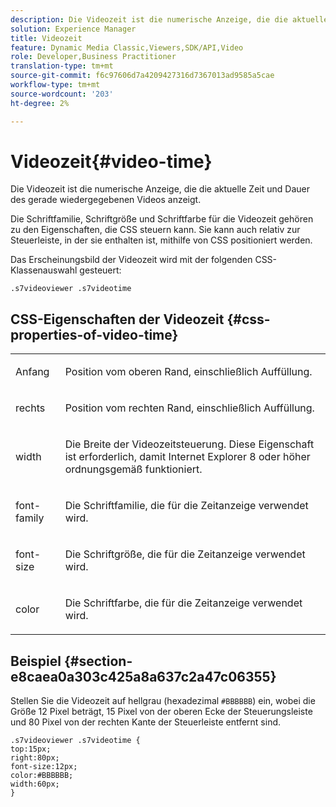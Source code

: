 ```yaml
---
description: Die Videozeit ist die numerische Anzeige, die die aktuelle Zeit und Dauer des gerade wiedergegebenen Videos anzeigt.
solution: Experience Manager
title: Videozeit
feature: Dynamic Media Classic,Viewers,SDK/API,Video
role: Developer,Business Practitioner
translation-type: tm+mt
source-git-commit: f6c97606d7a4209427316d7367013ad9585a5cae
workflow-type: tm+mt
source-wordcount: '203'
ht-degree: 2%

---
```



# Videozeit{#video-time}

Die Videozeit ist die numerische Anzeige, die die aktuelle Zeit und Dauer des gerade wiedergegebenen Videos anzeigt.

<!--<a id="section_061E550C1C1D4DB2BD663A898895B38C"></a>-->

Die Schriftfamilie, Schriftgröße und Schriftfarbe für die Videozeit gehören zu den Eigenschaften, die CSS steuern kann. Sie kann auch relativ zur Steuerleiste, in der sie enthalten ist, mithilfe von CSS positioniert werden.

Das Erscheinungsbild der Videozeit wird mit der folgenden CSS-Klassenauswahl gesteuert:

```
.s7videoviewer .s7videotime
```

## CSS-Eigenschaften der Videozeit {#css-properties-of-video-time}

<table id="table_C48C56E696304C9BAFEE71BA9EA9A174"> 
 <tbody> 
  <tr> 
   <td colname="col1"> <p> <span class="codeph"> Anfang </span> </p> </td> 
   <td colname="col2"> <p>Position vom oberen Rand, einschließlich Auffüllung. </p> </td> 
  </tr> 
  <tr> 
   <td colname="col1"> <p> <span class="codeph"> rechts </span> </p> </td> 
   <td colname="col2"> <p>Position vom rechten Rand, einschließlich Auffüllung. </p> </td> 
  </tr> 
  <tr> 
   <td colname="col1"> <p> <span class="codeph"> width </span> </p> </td> 
   <td colname="col2"> <p> Die Breite der Videozeitsteuerung. Diese Eigenschaft ist erforderlich, damit Internet Explorer 8 oder höher ordnungsgemäß funktioniert. </p> </td> 
  </tr> 
  <tr> 
   <td colname="col1"> <p> <span class="codeph"> font-family  </span> </p> </td> 
   <td colname="col2"> <p>Die Schriftfamilie, die für die Zeitanzeige verwendet wird. </p> </td> 
  </tr> 
  <tr> 
   <td colname="col1"> <p> <span class="codeph"> font-size  </span> </p> </td> 
   <td colname="col2"> <p>Die Schriftgröße, die für die Zeitanzeige verwendet wird. </p> </td> 
  </tr> 
  <tr> 
   <td colname="col1"> <p> <span class="codeph"> color </span> </p> </td> 
   <td colname="col2"> <p>Die Schriftfarbe, die für die Zeitanzeige verwendet wird. </p> </td> 
  </tr> 
 </tbody> 
</table>

## Beispiel {#section-e8caea0a303c425a8a637c2a47c06355}

Stellen Sie die Videozeit auf hellgrau (hexadezimal `#BBBBBB`) ein, wobei die Größe 12 Pixel beträgt, 15 Pixel von der oberen Ecke der Steuerungsleiste und 80 Pixel von der rechten Kante der Steuerleiste entfernt sind.

```
.s7videoviewer .s7videotime { 
top:15px; 
right:80px; 
font-size:12px; 
color:#BBBBBB; 
width:60px;  
}
```

